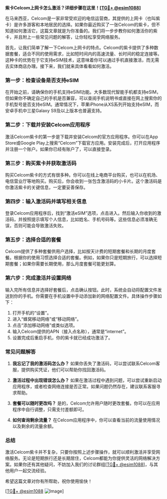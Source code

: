 **紫卡Celcom上网卡怎么激活？详细步骤在这里！[[TG💪+ @esim1088](https://t.me/s/esim1088)]**

在马来西亚，Celcom是一家非常受欢迎的电信运营商，其提供的上网卡（也叫紫卡）是许多游客和本地居民的选择。如果你最近购买了一张Celcom的紫卡，但不知道如何激活它，这篇文章就是为你准备的。我们将一步步教你如何激活你的紫卡，并且附上一些常见问题的解答，让你轻松享受网络服务。

首先，让我们简单了解一下Celcom上网卡的特点。Celcom的紫卡提供了多种数据套餐，适合不同的使用需求，比如短时间内的高速流量、长时间的稳定连接等。这种卡的优势在于它支持eSIM技术，这意味着你可以通过手机直接激活，而无需去实体商店办理。接下来，我们就来具体看看如何激活。

### 第一步：检查设备是否支持eSIM

在开始之前，请确保你的手机支持eSIM功能。大多数现代智能手机都支持eSIM，但如果你不确定自己的手机是否兼容，可以查阅手机说明书或直接在网上搜索你的手机型号是否支持eSIM。通常情况下，苹果iPhone从XS系列开始支持eSIM，而安卓手机中三星Galaxy S9及以上版本也普遍支持。

### 第二步：下载并安装Celcom应用程序

激活Celcom紫卡的第一步是下载并安装Celcom的官方应用程序。你可以在App Store或Google Play上搜索“Celcom”下载官方应用。安装完成后，打开应用程序并注册一个账户。如果你已经有账户了，可以直接登录。

### 第三步：购买紫卡并获取激活码

购买Celcom紫卡的方式有很多种。你可以在线上电商平台购买，也可以在机场、电信营业厅等地购买。购买后，你会收到一张包含激活码的小卡片。这个激活码是你激活紫卡的关键信息，一定要妥善保存。

### 第四步：输入激活码并填写相关信息

登录Celcom应用程序后，找到“激活eSIM”选项，点击进入。然后输入你收到的激活码，并按照提示填写个人信息，比如姓名、手机号码等。这些信息必须准确无误，否则可能会导致激活失败。

### 第五步：选择合适的套餐

Celcom提供了多种套餐供用户选择，比如按天计费的短期套餐和长期的月度套餐。根据你的使用习惯选择合适的套餐。例如，如果你只是短期旅行，可以选择短期套餐；如果你需要长期使用，那么月度套餐可能更划算。

### 第六步：完成激活并设置网络

输入完所有信息并选择好套餐后，点击确认按钮。此时，系统会自动将配置文件发送到你的手机。你需要在手机设置中手动添加新的网络配置文件。具体操作步骤如下：

1. 打开手机的“设置”。
2. 进入“蜂窝移动网络”或“移动网络”。
3. 点击“添加移动网络”或类似选项。
4. 输入Celcom提供的APN（接入点名称），通常是“internet”。
5. 设置完成后重启手机，你的紫卡就已经成功激活了。

### 常见问题解答

1. **我忘记了我的激活码怎么办？**
   如果你丢失了激活码，可以尝试联系Celcom客服，提供购买凭证，他们可以帮助你找回激活码。

2. **激活过程中出现错误怎么办？**
   如果在激活过程中遇到问题，可以尝试重新启动应用程序，或者检查网络连接是否正常。如果问题仍然存在，建议联系客服寻求帮助。

3. **套餐可以随时更改吗？**
   是的，Celcom允许用户随时更改套餐。你可以在应用程序中自行调整，只需支付差额即可。

4. **如何查询剩余流量？**
   在Celcom应用程序中，你可以查看当前的流量使用情况以及剩余的流量余额。

### 总结

激活Celcom紫卡并不复杂，只要你按照上述步骤操作，就可以顺利激活并享受网络服务。无论是短期旅行还是长期居住，Celcom都能为你提供灵活的网络解决方案。如果你还有其他疑问，不妨加入我们的讨论群组[[TG💪+ @esim1088](https://t.me/s/esim1088)]，与其他用户一起交流经验。

希望这篇文章对你有所帮助，祝你使用愉快！

[[TG💪+ @esim1088](https://t.me/s/esim1088) ![Image](https://i.postimg.cc/4NQfJmqS/Snipaste-2025-05-13-00-14-12.png)]